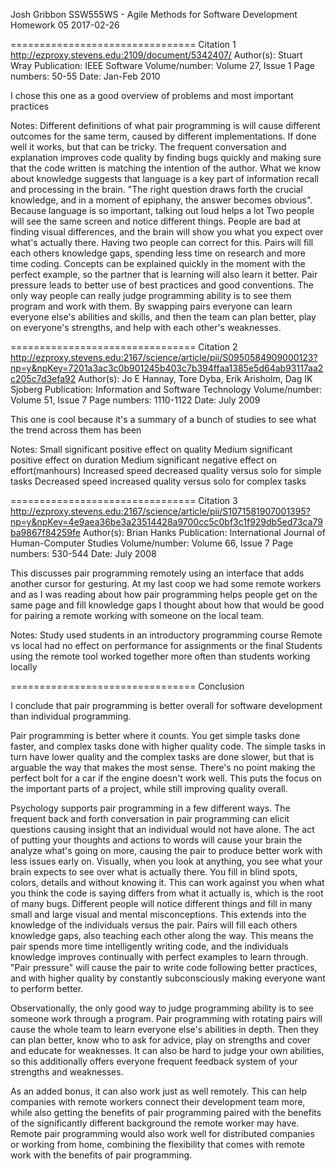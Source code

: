 Josh Gribbon
SSW555WS - Agile Methods for Software Development
Homework 05
2017-02-26

================================
Citation 1
http://ezproxy.stevens.edu:2109/document/5342407/
Author(s): Stuart Wray
Publication: IEEE Software
Volume/number: Volume 27, Issue 1
Page numbers: 50-55
Date: Jan-Feb 2010

I chose this one as a good overview of problems and most important practices

Notes:
Different definitions of what pair programming is will cause different outcomes for the same term, caused by different implementations.
If done well it works, but that can be tricky.
The frequent conversation and explanation improves code quality by finding bugs quickly and making sure that the code written is matching the intention of the author. What we know about knowledge suggests that language is a key part of information recall and processing in the brain. "The right question draws forth the crucial knowledge, and in a moment of epiphany, the answer becomes obvious". Because language is so important, talking out loud helps a lot
Two people will see the same screen and notice different things. People are bad at finding visual differences, and the brain will show you what you expect over what's actually there. Having two people can correct for this.
Pairs will fill each others knowledge gaps, spending less time on research and more time coding. Concepts can be explained quickly in the moment with the perfect example, so the partner that is learning will also learn it better.
Pair pressure leads to better use of best practices and good conventions.
The only way people can really judge programming ability is to see them program and work with them. By swapping pairs everyone can learn everyone else's abilities and skills, and then the team can plan better, play on everyone's strengths, and help with each other's weaknesses.


================================
Citation 2
http://ezproxy.stevens.edu:2167/science/article/pii/S0950584909000123?np=y&npKey=7201a3ac3c0b901245b403c7b394ffaa1385e5d64ab93117aa2c205c7d3efa92
Author(s): Jo E Hannay, Tore Dyba, Erik Arisholm, Dag IK Sjoberg
Publication: Information and Software Technology
Volume/number: Volume 51, Issue 7
Page numbers: 1110-1122
Date: July 2009

This one is cool because it's a summary of a bunch of studies to see what the trend across them has been

Notes:
Small significant positive effect on quality
Medium significant positive effect on duration
Medium significant negative effect on effort(manhours)
Increased speed decreased quality versus solo for simple tasks
Decreased speed increased quality versus solo for complex tasks

================================
Citation 3
http://ezproxy.stevens.edu:2167/science/article/pii/S1071581907001395?np=y&npKey=4e9aea36be3a23514428a9700cc5c0bf3c1f929db5ed73ca79ba9867f84259fe
Author(s): Brian Hanks
Publication: International Journal of Human-Computer Studies
Volume/number: Volume 66, Issue 7
Page numbers: 530-544
Date: July 2008

This discusses pair programming remotely using an interface that adds another cursor for gesturing. At my last coop we had some remote workers and as I was reading about how pair programming helps people get on the same page and fill knowledge gaps I thought about how that would be good for pairing a remote working with someone on the local team.

Notes:
Study used students in an introductory programming course
Remote vs local had no effect on performance for assignments or the final
Students using the remote tool worked together more often than students working locally

================================
Conclusion

I conclude that pair programming is better overall for software development than individual programming.

Pair programming is better where it counts. You get simple tasks done faster, and complex tasks done with higher quality code. The simple tasks in turn have lower quality and the complex tasks are done slower, but that is arguable the way that makes the most sense. There's no point making the perfect bolt for a car if the engine doesn't work well. This puts the focus on the important parts of a project, while still improving quality overall.

Psychology supports pair programming in a few different ways. The frequent back and forth conversation in pair programming can elicit questions causing insight that an individual would not have alone. The act of putting your thoughts and actions to words will cause your brain the analyze what's going on more, causing the pair to produce better work with less issues early on. Visually, when you look at anything, you see what your brain expects to see over what is actually there. You fill in blind spots, colors, details and without knowing it. This can work against you when what you think the code is saying differs from what it actually is, which is the root of many bugs. Different people will notice different things and fill in many small and large visual and mental misconceptions. This extends into the knowledge of the individuals versus the pair. Pairs will fill each others knowledge gaps, also teaching each other along the way. This means the pair spends more time intelligently writing code, and the individuals knowledge improves continually with perfect examples to learn through. "Pair pressure" will cause the pair to write code following better practices, and with higher quality by constantly subconsciously making everyone want to perform better.

Observationally, the only good way to judge programming ability is to see someone work through a program. Pair programming with rotating pairs will cause the whole team to learn everyone else's abilities in depth. Then they can plan better, know who to ask for advice, play on strengths and cover and educate for weaknesses. It can also be hard to judge your own abilities, so this additionally offers everyone frequent feedback system of your strengths and weaknesses.

As an added bonus, it can also work just as well remotely. This can help companies with remote workers connect their development team more, while also getting the benefits of pair programming paired with the benefits of the significantly different background the remote worker may have. Remote pair programming would also work well for distributed companies or working from home, combining the flexibility that comes with remote work with the benefits of pair programming.
